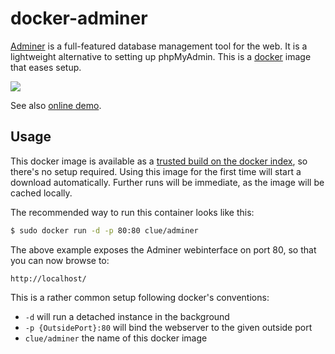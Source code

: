 # docker-adminer

[Adminer](http://www.adminer.org/en/) is a full-featured database management
tool for the web. It is a lightweight alternative to setting up phpMyAdmin.
This is a [docker](https://www.docker.io) image that eases setup.

![](http://www.adminer.org/static/designs/hever/screenshot.png)

See also [online demo](http://adminer.sourceforge.net/adminer.php?username=).

## Usage

This docker image is available as a [trusted build on the docker index](https://index.docker.io/u/clue/adminer/),
so there's no setup required.
Using this image for the first time will start a download automatically.
Further runs will be immediate, as the image will be cached locally.

The recommended way to run this container looks like this:

```bash
$ sudo docker run -d -p 80:80 clue/adminer
```

The above example exposes the Adminer webinterface on port 80, so that you can now browse to:

```
http://localhost/
```

This is a rather common setup following docker's conventions:

* `-d` will run a detached instance in the background
* `-p {OutsidePort}:80` will bind the webserver to the given outside port
* `clue/adminer` the name of this docker image
